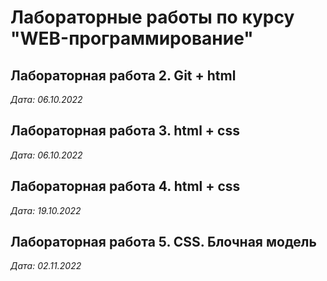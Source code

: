 # Лабораторные работы по курсу "WEB-программирование"

## Лабораторная работа 2. Git + html

*Дата: 06.10.2022*

## Лабораторная работа 3. html + css

*Дата: 06.10.2022*

## Лабораторная работа 4. html + css

*Дата: 19.10.2022*

## Лабораторная работа 5. CSS. Блочная модель

*Дата: 02.11.2022*
